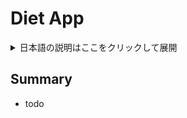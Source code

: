 # Diet App


<details>
<summary>日本語の説明はここをクリックして展開</summary>

## 概要

- これは、Ruby on Railsで実装された、日々の食事記録を投稿できるSNSアプリである。
- このレポジトリではPR運用をしており、各機能の詳細な設計や開発のログはそのPRページに記入してある。
- CSS, JavaScriptのアセット管理はwebpackを用いている。
- モデル層に関してはrspecによるテストを実装している。

## 本番環境

https://diet-app-2020.herokuapp.com

以下のemailとパスワードでログインして動作確認が可能です。    
|email|password|
|----|----|
|`tester@test.com`|`testtest`|


## ローカル環境での起動手順

1. このレポジトリをローカルにクローンする。
2. PosgreSQLサーバーを起動し、データベースのマイグレーションを行う。
```
$ pg_ctl -D /usr/local/var/postgres start
$ bundle exec rails db:create
$ bundle exec rails db:migrate
```

3. Railsサーバーを起動する。

```
$ bundle exec rails serve
```

4. ブラウザから`localhost:3000`にアクセス。


## 技術選定

### 使用言語とミドルウェア
- Ruby on Rails (Ruby=2.7.0, Rails=6.0.2)
- HTML(erb), SCSS, JavaScript
- PostgreSQL
- Heroku

### 使用ライブラリ

#### Ruby

|ライブラリ名|使用用途|
|----|----|
|devise|認証機能のために使用|
|omniauth|Facebook認証のためにdeviseとともに使用|
|cocoon|cocoon-js(JSライブラリ)とともに、ネストされたモデルのフォーム作成のために使用|
|counter_culture|あるレコードに関連するレコードの個数や値の集計(カウンターキャッシュ)機能のために使用|
|rubocop|ローカル環境でのコードの静的解析のために使用|
|rspec|モデル層のテストのために使用|
|factory_bot_rails|rspecでダミーのモデルのインスタンスを作成するために使用|

#### CSS

|ライブラリ名|使用用途|
|----|----|
|Bootstrap|デザインテンプレートとして使用|

#### JavaScript

|ライブラリ名|使用用途|
|----|----|
|jquery|Ajax通信のためなどに使用|
|flatpickr|カレンダーから日時を選択するUIのために使用|
|cocoon-js|cocoon(gem)とともに、ネストされたモデルのフォーム作成のために使用|

## 機能一覧

- パスワード認証/Facebook認証の2種類のサインアップ/ログイン機能
- 食事ポスト(最低1つ以上の食品目で構成される)の投稿機能/投稿削除機能
- 他人の食事ポストへの投票(いいね/悪いね)機能
- ユーザー間のフォロー機能
- 自分がフォローしているユーザの投稿を表示するフィード機能

## DB設計(クリックして展開)

<details><summary>usersテーブル</summary><div>

|         Column         |              Type             | Nullable |              Default   |           
|-----|----|----|----|
| id                     | bigint                         | not null | nextval('users_id_seq'::regclass)|
| email                  | character varying              | not null | |
| account_id             | character varying              | not null | |
| name                   | character varying              | not null | |
| encrypted_password     | character varying              |          | ''::character varying|
| is_male                | boolean                        |          | |
| height                 | double precision               |          | |
| weight                 | double precision               |          | |
| comment                | text                           |          | |
| reset_password_token   | character varying              |          | |
| reset_password_sent_at | timestamp without time zone    |          | |
| remember_created_at    | timestamp without time zone    |          | |
| created_at             | timestamp(6) without time zone | not null | |
| updated_at             | timestamp(6) without time zone | not null | |
| provider               | character varying              |          | |
| uid                    | character varying              |          | |

```
Indexes:
    "users_pkey" PRIMARY KEY, btree (id)
    "index_users_on_account_id" UNIQUE, btree (account_id)
    "index_users_on_email" UNIQUE, btree (email)
    "index_users_on_reset_password_token" UNIQUE, btree (reset_password_token)
Referenced by:
    TABLE "meal_posts" CONSTRAINT "fk_rails_07c05f4a8d" FOREIGN KEY (user_id) REFERENCES users(id)
    TABLE "votes" CONSTRAINT "fk_rails_c9b3bef597" FOREIGN KEY (user_id) REFERENCES users(id)
```

</div></details>

<details><summary>relationshipsテーブル</summary><div>

|         Column         |              Type             | Nullable |              Default   |           
|-----|----|----|----|
| id          | bigint                        | not null | nextval('relationships_id_seq'::regclass)|
| follower_id | integer                       |          | |
| followed_id | integer                       |          | |
| created_at  | timestamp(6) without time zone| not null | |
| updated_at  | timestamp(6) without time zone| not null | |

```
Indexes:
    "relationships_pkey" PRIMARY KEY, btree (id)
    "index_relationships_on_follower_id_and_followed_id" UNIQUE, btree (follower_id, followed_id)
    "index_relationships_on_followed_id" btree (followed_id)
    "index_relationships_on_follower_id" btree (follower_id)
```

</div></details>

<details><summary>meal_postsテーブル</summary><div>

|         Column         |              Type             | Nullable |              Default   |           
|-----|----|----|----|
| id                             | bigint                         | not null | nextval('meal_posts_id_seq'::regclass)|
| content                        | text                           |          | |
| time                           | timestamp without time zone    |          | |
| user_id                        | bigint                         |          | |
| created_at                     | timestamp(6) without time zone | not null | |
| updated_at                     | timestamp(6) without time zone | not null | |
| total_calories                 | integer                        |          | |
| food_items_count               | integer                        | not null | 0 |
| food_items_with_calories_count | integer                        | not null | 0 |
 
```
Indexes:
    "meal_posts_pkey" PRIMARY KEY, btree (id)
    "index_meal_posts_on_user_id" btree (user_id)
Foreign-key constraints:
    "fk_rails_07c05f4a8d" FOREIGN KEY (user_id) REFERENCES users(id)
Referenced by:
    TABLE "food_items" CONSTRAINT "fk_rails_333bcce849" FOREIGN KEY (meal_post_id) REFERENCES meal_posts(id)
    TABLE "votes" CONSTRAINT "fk_rails_bbb5af58df" FOREIGN KEY (meal_post_id) REFERENCES meal_posts(id)
```
</div></details>

<details><summary>food_itemsテーブル</summary><div>

|         Column         |              Type             | Nullable |              Default   |           
|-----|----|----|----|
|id           | bigint            | not null | nextval('food_items_id_seq'::regclass)|
|name         | character varying | not null | |
|amount       | character varying |          | |
|calory       | bigint            |          | |
|meal_post_id | bigint            | not null | |

```
Indexes:
    "food_items_pkey" PRIMARY KEY, btree (id)
    "index_food_items_on_meal_post_id" btree (meal_post_id)
Foreign-key constraints:
    "fk_rails_333bcce849" FOREIGN KEY (meal_post_id) REFERENCES meal_posts(id)
```
</div></details>

<details><summary>votesテーブル</summary><div>

|         Column         |              Type             | Nullable |              Default   |           
|-----|----|----|----|
| id           | bigint                        | not null | nextval('votes_id_seq'::regclass)|
| user_id      | bigint                        | not null | |
| meal_post_id | bigint                        | not null | |
| is_upvote    | boolean                       | not null | |
| created_at   | timestamp(6) without time zone| not null | |
| updated_at   | timestamp(6) without time zone| not null | |

```
Indexes:
    "votes_pkey" PRIMARY KEY, btree (id)
    "index_votes_on_user_id_and_meal_post_id" UNIQUE, btree (user_id, meal_post_id)
    "index_votes_on_meal_post_id" btree (meal_post_id)
    "index_votes_on_user_id" btree (user_id)
Foreign-key constraints:
    "fk_rails_bbb5af58df" FOREIGN KEY (meal_post_id) REFERENCES meal_posts(id)
    "fk_rails_c9b3bef597" FOREIGN KEY (user_id) REFERENCES users(id)
```
</div></details>

## 苦労した点、こだわった点(クリックして展開)

<details><summary>ログイン機構、User 間の Follow 機能、MealPost の投稿機能の追加</summary><div>

- [PR#1](https://github.com/kudojp/diet-app/pull/1)で実装。
- 最初の実装。この PR 時点では、機能的にはほぼ Rails チュートリアルに近かった。
- 認証には devise を用いた。メールアドレスとパスワードでログイン。
- asset pipeline を使わず、webpack を導入した。
- datetimepicker でカレンダーを表示するのに苦戦した

</div></details>

<details><summary>Voting(投票機能)の追加</summary><div>

- [PR#2](https://github.com/kudojp/diet-app/pull/2)で実装。仕様設計は[ここ](https://github.com/kudojp/diet-app/pull/2#issue-392782081)。
- Voting はいいね(+1)と悪いね(-1)の２種類があり、自分の投稿に投票できない
- 各 MealPost の合計得点に関して時間がかかりすぎるので counter_culture を使うべきだった(後の FoodItem の実装以降導入)

</div></details>

<details><summary>Facebook 認証によるサインインとログイン機能の追加</summary><div>
    
- [PR#4](https://github.com/kudojp/diet-app/pull/4)で実装。仕様設計は[ここ](https://github.com/kudojp/diet-app/pull/4#issue-405645108)。
- 従来の devise を用いたメールアドレスとパスワードでのログイン形式に加え、ominiauth による Facebook 認証を加えた。
- 本システムでは以下の認証システムをとる

  1.  `FacebookでLogin`ボタンを押下
  2.  Facebook にリダイレクトされ、そこでログインかつ許可ボタンを押下。
  3.  アプリにリダレクトされる。この時点で、認可されて得られる(provider, uid)に対応する User が存在すれば自動的にその User としてログインされ、ホームへ飛ばされる。User が存在しない場合は Login されずにホームへ飛ばされる。

- このために
  1. `OmniauthCallbacksController`と`FacebookUsersController`の 2 つのコントローラを実装した
  2. User テーブルに`provider`と`uid`の２カラムを付け足した(`provider`には`facebook`という文字列が収納される。これは後に Google などの他の外部認証を加えることを想定して作ったカラムである)
- この PR 時点では、 Facecbook 認証では Facebook の認可サーバから取ってきた`provider`と`uid`に合致する列が users テーブルにが存在すれば認証完了、としていた。
- この PR 時点では Facecbook 認証したユーザは password 設定ができない。故に profile や password 更新ができない。これらは以下の PR で直された。

</div></details>

<details><summary>Facebook 認証で登録した User が後からパスワードを設定できるようにする</summary><div>

- [PR#8](https://github.com/kudojp/diet-app/pull/8)で実装。PR#4の続き。仕様設計は[ここ](https://github.com/kudojp/diet-app/pull/8#issue-407352113)。
- やったことは主に 3 つ
  1. facebook 認証で登録したユーザーが後から password を設定することができるようにする
  2. 現在の profile 更新ページを 2 つに分ける。これは、身長体重などは password なしで変更できるようにし、password に関しては現在の password 入力が求めるため。
  3. UI の再構成をした。

</div></details>

<details><summary>MealPost から[Up|Down]Voters 一覧を、User から[|Un]favorite MealPosts の一覧を見れるようにする</summary><div>

- [PR#11](https://github.com/kudojp/diet-app/pull/11)で実装。
- あるユーザーが[いいね|悪いね]した投稿一覧、ある投稿を[いいね|悪いね]したユーザ一覧をかえすエンドポイントを実装した。肝は[ここ](https://github.com/kudojp/diet-app/pull/11/files#diff-0185a9df92260be0d1b3fc746cb6264b)と[ここ](https://github.com/kudojp/diet-app/pull/11/files#diff-4676c008b11a5480d73d4a6de01e45b9)。

  ```
  class MealPost < ApplicationRecord
    has_many :votes, dependent: :destroy	  has_many :votes, dependent: :destroy
    has_many :upvotes, -> { where(is_upvote: true) }, class_name: 'Vote'
    has_many :upvoters, through: :upvotes, source: :user
    ......
  end
  ```
</div></details>  

<details><summary>MealPost のサブ項目として FoodItem を追加する</summary><div>

- [PR13](https://github.com/kudojp/diet-app/pull/13)で実装。仕様設計は[ここ](https://github.com/kudojp/diet-app/pull/13#issue-409025615)、時間かかったのは[ここ](https://github.com/kudojp/diet-app/pull/13#issuecomment-629778398)と[ここ](https://github.com/kudojp/diet-app/pull/13#issuecomment-629842322)。
- MealPost の has_nested_attributes_for で FoodItem モデルを実装した
- cocoon gem を使用することで、FoodItems のフォームの数を柔軟に加減できる UI を構築した。最初にページをロードした時は FoodItem のフォームは 3 つ表示されているが、、(➕) ボタンを押すことでフォームの数を増やしたり、(✖︎) ボタンを押すことでフォームの数を減らしたりできるようにした
- FoodItem はそれぞれカロリー値を入力できる(必須ではない)。MealPost ではそれに属する FoodItems のカロリーの総和を`15kcal+`といった形式で表示する。(`+`はその MealPost に属する全ての FoodItem にカロリーが入力されている場合のみ省略される)これを実現するため、counter_culture gem を導入し、 meal_posts テーブルに`total_calories` `food_items_count` `food_items_with_calories_count`という 3 つのカラムを付け加えた。

</div></details>

## TODOs(クリックして展開)

<details><summary>機能の追加</summary><div>


- Google, Twitter認証でのサインイン、ログイン機能
- フォロワー/フォロイング数の表示
- プロフィールに画像を追加
- ポストへのコメント機能の追加
- DM チャットやビデオ通話機能の追加

</div></details>

<details><summary>開発環境、デプロイ環境の改善</summary><div>

- Github Action による CI/CD の導入
- Docker の導入
- AWS 上にデプロイ
- UI の洗練

</div></details>


</details>


## Summary

- todo
